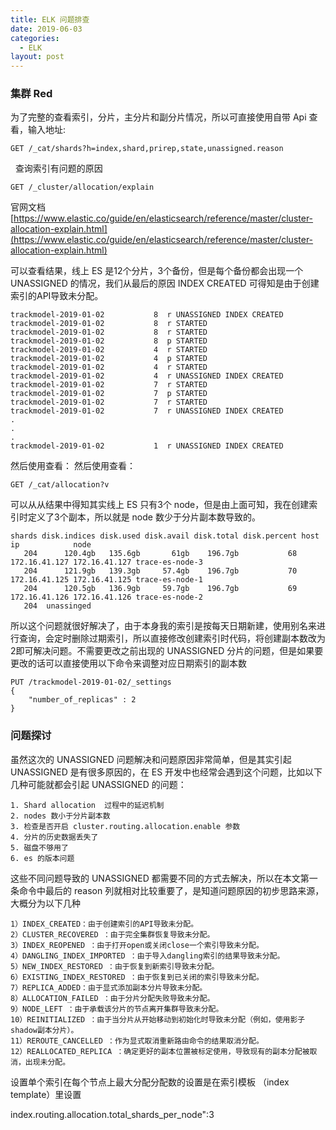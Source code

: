 ```yaml
---
title: ELK 问题排查
date: 2019-06-03
categories:
  - ELK
layout: post
---
```


### 集群 Red


为了完整的查看索引，分片，主分片和副分片情况，所以可直接使用自带 Api 查看，输入地址:

```
GET /_cat/shards?h=index,shard,prirep,state,unassigned.reason
```


  查询索引有问题的原因

```
GET /_cluster/allocation/explain
```

官网文档
[https://www.elastic.co/guide/en/elasticsearch/reference/master/cluster-allocation-explain.html](https://www.elastic.co/guide/en/elasticsearch/reference/master/cluster-allocation-explain.html)

可以查看结果，线上 ES 是12个分片，3个备份，但是每个备份都会出现一个 UNASSIGNED 的情况，我们从最后的原因 INDEX CREATED 可得知是由于创建索引的API导致未分配。

```
trackmodel-2019-01-02           8  r UNASSIGNED INDEX CREATED
trackmodel-2019-01-02           8  r STARTED 
trackmodel-2019-01-02           8  r STARTED 
trackmodel-2019-01-02           8  p STARTED 
trackmodel-2019-01-02           4  r STARTED 
trackmodel-2019-01-02           4  p STARTED 
trackmodel-2019-01-02           4  r STARTED 
trackmodel-2019-01-02           4  r UNASSIGNED INDEX CREATED
trackmodel-2019-01-02           7  r STARTED 
trackmodel-2019-01-02           7  p STARTED 
trackmodel-2019-01-02           7  r STARTED 
trackmodel-2019-01-02           7  r UNASSIGNED INDEX CREATED
.
.
.
trackmodel-2019-01-02           1  r UNASSIGNED INDEX CREATED
```

然后使用查看：
然后使用查看：

```
GET /_cat/allocation?v
```

可以从从结果中得知其实线上 ES 只有3个 node，但是由上面可知，我在创建索引时定义了3个副本，所以就是 node 数少于分片副本数导致的。

```
shards disk.indices disk.used disk.avail disk.total disk.percent host          ip            node
   204      120.4gb   135.6gb       61gb    196.7gb           68 172.16.41.127 172.16.41.127 trace-es-node-3
   204      121.9gb   139.3gb     57.4gb    196.7gb           70 172.16.41.125 172.16.41.125 trace-es-node-1
   204      120.5gb   136.9gb     59.7gb    196.7gb           69 172.16.41.126 172.16.41.126 trace-es-node-2
   204  unassinged
```


所以这个问题就很好解决了，由于本身我的索引是按每天日期新建，使用别名来进行查询，会定时删除过期索引，所以直接修改创建索引时代码，将创建副本数改为2即可解决问题。不需要更改之前出现的 UNASSIGNED 分片的问题，但是如果要更改的话可以直接使用以下命令来调整对应日期索引的副本数

```
PUT /trackmodel-2019-01-02/_settings
{  
    "number_of_replicas" : 2 
}
```


### 问题探讨

虽然这次的 UNASSIGNED 问题解决和问题原因非常简单，但是其实引起 UNASSIGNED 是有很多原因的，在 ES 开发中也经常会遇到这个问题，比如以下几种可能就都会引起 UNASSIGNED 的问题：

```
1. Shard allocation  过程中的延迟机制
2. nodes 数小于分片副本数
3. 检查是否开启 cluster.routing.allocation.enable 参数
4. 分片的历史数据丢失了
5. 磁盘不够用了
6. es 的版本问题
```

这些不同问题导致的 UNASSIGNED 都需要不同的方式去解决，所以在本文第一条命令中最后的 reason 列就相对比较重要了，是知道问题原因的初步思路来源，大概分为以下几种

```
1）INDEX_CREATED：由于创建索引的API导致未分配。
2）CLUSTER_RECOVERED ：由于完全集群恢复导致未分配。
3）INDEX_REOPENED ：由于打开open或关闭close一个索引导致未分配。
4）DANGLING_INDEX_IMPORTED ：由于导入dangling索引的结果导致未分配。
5）NEW_INDEX_RESTORED ：由于恢复到新索引导致未分配。
6）EXISTING_INDEX_RESTORED ：由于恢复到已关闭的索引导致未分配。
7）REPLICA_ADDED：由于显式添加副本分片导致未分配。
8）ALLOCATION_FAILED ：由于分片分配失败导致未分配。
9）NODE_LEFT ：由于承载该分片的节点离开集群导致未分配。
10）REINITIALIZED ：由于当分片从开始移动到初始化时导致未分配（例如，使用影子shadow副本分片）。
11）REROUTE_CANCELLED ：作为显式取消重新路由命令的结果取消分配。
12）REALLOCATED_REPLICA ：确定更好的副本位置被标定使用，导致现有的副本分配被取消，出现未分配。
```





设置单个索引在每个节点上最大分配分配数的设置是在索引模板 （index template）里设置



index.routing.allocation.total_shards_per_node":3